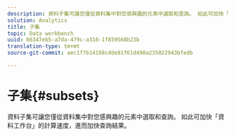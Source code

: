```yaml
---
description: 資料子集可讓您僅從資料集中對您感興趣的元素中選取和查詢。 如此可加快「資料工作台」的計算速度，進而加快查詢結果。
solution: Analytics
title: 子集
topic: Data workbench
uuid: 66347eb5-a7da-479c-a318-1f859568b23b
translation-type: tm+mt
source-git-commit: aec1f7b14198cdde91f61d490a235022943bfedb

---
```



# 子集{#subsets}

資料子集可讓您僅從資料集中對您感興趣的元素中選取和查詢。 如此可加快「資料工作台」的計算速度，進而加快查詢結果。

